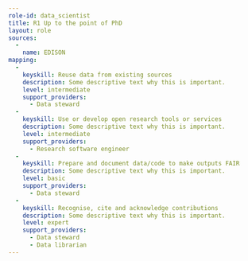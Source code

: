 ```yaml
---
role-id: data_scientist
title: R1 Up to the point of PhD
layout: role
sources: 
  - 
    name: EDISON
mapping: 
  - 
    keyskill: Reuse data from existing sources
    description: Some descriptive text why this is important.
    level: intermediate
    support_providers: 
      - Data steward
  - 
    keyskill: Use or develop open research tools or services
    description: Some descriptive text why this is important.
    level: intermediate
    support_providers: 
      - Research software engineer
  - 
    keyskill: Prepare and document data/code to make outputs FAIR
    description: Some descriptive text why this is important.
    level: basic
    support_providers: 
      - Data steward
  - 
    keyskill: Recognise, cite and acknowledge contributions
    description: Some descriptive text why this is important.
    level: expert
    support_providers: 
      - Data steward
      - Data librarian
---
```

